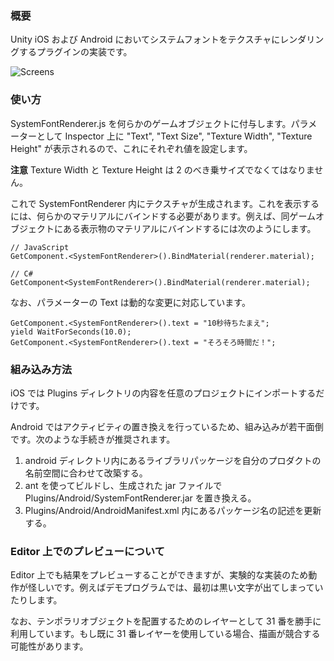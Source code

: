 ### 概要

Unity iOS および Android においてシステムフォントをテクスチャにレンダリングするプラグインの実装です。

![Screens](https://github.com/downloads/keijiro/unity-systemfontrenderer/screens.jpg)

### 使い方

SystemFontRenderer.js を何らかのゲームオブジェクトに付与します。パラメーターとして Inspector 上に "Text", "Text Size", "Texture Width", "Texture Height" が表示されるので、これにそれぞれ値を設定します。

**注意** Texture Width と Texture Height は 2 のべき乗サイズでなくてはなりません。

これで SystemFontRenderer 内にテクスチャが生成されます。これを表示するには、何らかのマテリアルにバインドする必要があります。例えば、同ゲームオブジェクトにある表示物のマテリアルにバインドするには次のようにします。

    // JavaScript
    GetComponent.<SystemFontRenderer>().BindMaterial(renderer.material);
    
    // C#
    GetComponent<SystemFontRenderer>().BindMaterial(renderer.material);

なお、パラメーターの Text は動的な変更に対応しています。

    GetComponent.<SystemFontRenderer>().text = "10秒待ちたまえ";
    yield WaitForSeconds(10.0);
    GetComponent.<SystemFontRenderer>().text = "そろそろ時間だ！";

### 組み込み方法

iOS では Plugins ディレクトリの内容を任意のプロジェクトにインポートするだけです。

Android ではアクティビティの置き換えを行っているため、組み込みが若干面倒です。次のような手続きが推奨されます。

  1. android ディレクトリ内にあるライブラリパッケージを自分のプロダクトの名前空間に合わせて改築する。
  1. ant を使ってビルドし、生成された jar ファイルで Plugins/Android/SystemFontRenderer.jar を置き換える。
  1. Plugins/Android/AndroidManifest.xml 内にあるパッケージ名の記述を更新する。

### Editor 上でのプレビューについて

Editor 上でも結果をプレビューすることができますが、実験的な実装のため動作が怪しいです。例えばデモプログラムでは、最初は黒い文字が出てしまっていたりします。

なお、テンポラリオブジェクトを配置するためのレイヤーとして 31 番を勝手に利用しています。もし既に 31 番レイヤーを使用している場合、描画が競合する可能性があります。
